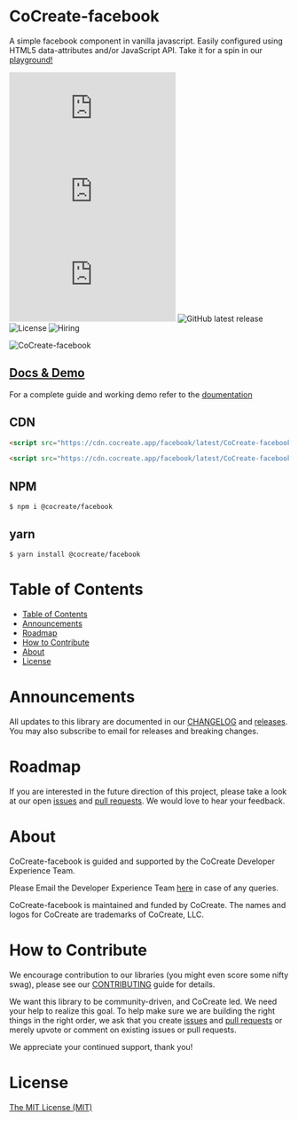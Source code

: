 # CoCreate-facebook

A simple facebook component in vanilla javascript. Easily configured using HTML5 data-attributes and/or JavaScript API. Take it for a spin in our [playground!](https://cocreate.app/docs/facebook)

![minified](https://img.badgesize.io/https://cdn.cocreate.app/facebook/latest/CoCreate-facebook.min.js?style=flat-square&label=minified&color=orange)
![gzip](https://img.badgesize.io/https://cdn.cocreate.app/facebook/latest/CoCreate-facebook.min.js?compression=gzip&style=flat-square&label=gzip&color=yellow)
![brotli](https://img.badgesize.io/https://cdn.cocreate.app/facebook/latest/CoCreate-facebook.min.js?compression=brotli&style=flat-square&label=brotli)
![GitHub latest release](https://img.shields.io/github/v/release/CoCreate-app/CoCreate-facebook?style=flat-square)
![License](https://img.shields.io/github/license/CoCreate-app/CoCreate-facebook?style=flat-square)
![Hiring](https://img.shields.io/static/v1?style=flat-square&label=&message=Hiring&color=blueviolet)

![CoCreate-facebook](https://cdn.cocreate.app/docs/CoCreate-facebook.gif)

## [Docs & Demo](https://cocreate.app/docs/facebook)

For a complete guide and working demo refer to the [doumentation](https://cocreate.app/docs/facebook)

## CDN

```html
<script src="https://cdn.cocreate.app/facebook/latest/CoCreate-facebook.min.js"></script>
```

```html
<script src="https://cdn.cocreate.app/facebook/latest/CoCreate-facebook.min.css"></script>
```

## NPM

```shell
$ npm i @cocreate/facebook
```

## yarn

```shell
$ yarn install @cocreate/facebook
```

# Table of Contents

- [Table of Contents](#table-of-contents)
- [Announcements](#announcements)
- [Roadmap](#roadmap)
- [How to Contribute](#how-to-contribute)
- [About](#about)
- [License](#license)

<a name="announcements"></a>

# Announcements

All updates to this library are documented in our [CHANGELOG](https://github.com/CoCreate-app/CoCreate-facebook/blob/master/CHANGELOG.md) and [releases](https://github.com/CoCreate-app/CoCreate-facebook/releases). You may also subscribe to email for releases and breaking changes.

<a name="roadmap"></a>

# Roadmap

If you are interested in the future direction of this project, please take a look at our open [issues](https://github.com/CoCreate-app/CoCreate-facebook/issues) and [pull requests](https://github.com/CoCreate-app/CoCreate-facebook/pulls). We would love to hear your feedback.

<a name="about"></a>

# About

CoCreate-facebook is guided and supported by the CoCreate Developer Experience Team.

Please Email the Developer Experience Team [here](mailto:develop@cocreate.app) in case of any queries.

CoCreate-facebook is maintained and funded by CoCreate. The names and logos for CoCreate are trademarks of CoCreate, LLC.

<a name="contribute"></a>

# How to Contribute

We encourage contribution to our libraries (you might even score some nifty swag), please see our [CONTRIBUTING](https://github.com/CoCreate-app/CoCreate-facebook/blob/master/CONTRIBUTING.md) guide for details.

We want this library to be community-driven, and CoCreate led. We need your help to realize this goal. To help make sure we are building the right things in the right order, we ask that you create [issues](https://github.com/CoCreate-app/CoCreate-facebook/issues) and [pull requests](https://github.com/CoCreate-app/CoCreate-facebook/pulls) or merely upvote or comment on existing issues or pull requests.

We appreciate your continued support, thank you!

# License

[The MIT License (MIT)](https://github.com/CoCreate-app/CoCreate-facebook/blob/master/LICENSE)

